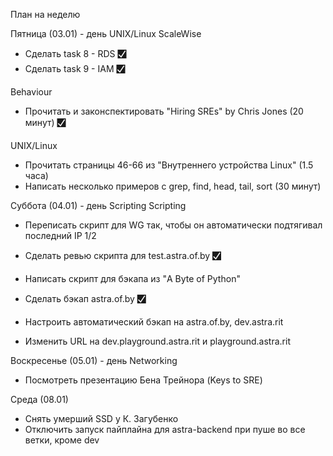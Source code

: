 План на неделю

Пятница (03.01) - день UNIX/Linux
ScaleWise
* Сделать task 8 - RDS 🮱
* Сделать task 9 - IAM 🮱

Behaviour
* Прочитать и законспектировать "Hiring SREs" by Chris Jones (20 минут) 🮱

UNIX/Linux
* Прочитать страницы 46-66 из "Внутреннего устройства Linux" (1.5 часа)
* Написать несколько примеров с grep, find, head, tail, sort (30 минут)


Суббота (04.01) - день Scripting
Scripting
* Переписать скрипт для WG так, чтобы он автоматически подтягивал последний IP 1/2
* Сделать ревью скрипта для test.astra.of.by 🮱
* Написать скрипт для бэкапа из "A Byte of Python"

* Сделать бэкап astra.of.by 🮱
* Настроить автоматический бэкап на astra.of.by, dev.astra.rit
* Изменить URL на dev.playground.astra.rit и playground.astra.rit


Воскресенье (05.01) - день Networking
* Посмотреть презентацию Бена Трейнора (Keys to SRE)

Среда (08.01)
* Снять умерший SSD у К. Загубенко
* Отключить запуск пайплайна для astra-backend при пуше во все ветки, кроме dev
